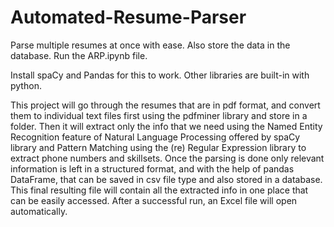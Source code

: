 # Automated-Resume-Parser
Parse multiple resumes at once with ease. Also store the data in the database. Run the ARP.ipynb file.

Install spaCy and Pandas for this to work. Other libraries are built-in with python.

This project will go through the resumes that are in pdf format, and convert them to individual text files first using the pdfminer library and store in a folder. Then it will extract only the info that we need using the Named Entity Recognition feature of Natural Language Processing offered by spaCy library and Pattern Matching using the (re) Regular Expression library to extract phone numbers and skillsets. Once the parsing is done only relevant information is left in a structured format, and with the help of pandas DataFrame, that can be saved in csv file type and also stored in a database. This final resulting file will contain all the extracted info in one place that can be easily accessed. After a successful run, an Excel file will open automatically.
